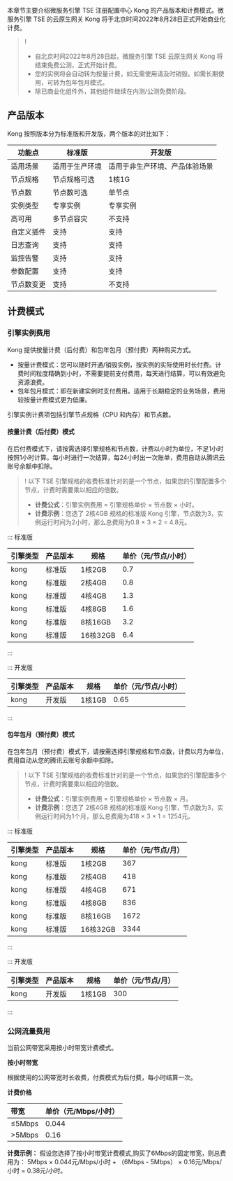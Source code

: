 本章节主要介绍微服务引擎 TSE 注册配置中心 Kong 的产品版本和计费模式。微服务引擎 TSE 的云原生网关 Kong 将于北京时间2022年8月28日正式开始商业化计费。
>!
>- 自北京时间2022年8月28日起，微服务引擎 TSE 云原生网关 Kong 将结束免费公测，正式开始计费。
>- 您的实例将会自动转为按量计费，如无需使用请及时销毁。如需长期使用，可转为包年包月模式。
>- 除已商业化组件外，其他组件继续在内测/公测免费阶段。

## 产品版本

Kong 按照版本分为标准版和开发版，两个版本的对比如下：

| 功能点 | 标准版 | 开发版 |
| ---- | ---- | ---- |
| 适用场景 | 适用于生产环境 | 适用于非生产环境、产品体验场景 |
| 节点规格 | 节点规格可选 | 1核1G |
| 节点数 | 节点数可选 | 单节点 |
| 实例类型 | 专享实例 | 专享实例 |
| 高可用 | 多节点容灾 | 不支持 |
| 自定义插件 | 支持 | 支持 |
| 日志查询 | 支持 | 支持 |
| 监控告警 | 支持 | 支持 |
| 参数配置 | 支持 | 支持 |
| 节点数变更 | 支持 | 不支持 |


## 计费模式
### 引擎实例费用
Kong 提供按量计费（后付费）和包年包月（预付费）两种购买方式。

- 按量计费模式：您可以随时开通/销毁实例，按实例的实际使用时长付费。计费时间粒度精确到小时，不需要提前支付费用，每天进行结算，可以有效避免资源浪费。
- 包年包月模式：即在新建实例时支付费用。适用于长期稳定的业务场景，费用较按量计费模式更为低廉。

引擎实例计费项包括引擎节点规格（CPU 和内存）和节点数。

#### 按量计费（后付费）模式

在后付费模式下，请按需选择引擎规格和节点数，计费以小时为单位，不足1小时按照1小时计算。每小时进行一次结算，每24小时出一次账单，费用自动从腾讯云账号余额中扣除。
>!
> 以下 TSE 引擎规格的收费标准针对的是一个节点，如果您的引擎配置多个节点，计费时需要乘以相应的倍数。
>- **计费公式**：引擎实例费用 = 引擎规格单价 × 节点数 × 小时。
>- **计费示例**：您选了 2核4GB 规格的标准版 Kong 引擎，节点数为3，实例运行时间为2小时，那么总费用为0.8 × 3 × 2 = 4.8元。

<dx-tabs> 
::: 标准版

| 引擎类型 | 产品版本 | 规格 | 单价（元/节点/小时） |
|-------|-------|-------|-------|
|kong|标准版|1核2GB|0.7|
|kong|标准版|2核4GB|0.8|
|kong|标准版|4核4GB|1.3|
|kong|标准版|4核8GB|1.6|
|kong|标准版|8核16GB|3.2|
|kong|标准版|16核32GB|6.4|
:::

::: 开发版

| 引擎类型 | 产品版本 | 规格 | 单价（元/节点/小时） |
|-------|-------|-------|-------|
|kong|开发版|1核1GB|0.65|

:::
</dx-tabs>

#### 包年包月（预付费）模式

在包年包月（预付费）模式下，请按需选择引擎规格和节点数，计费以月为单位，费用自动从您的腾讯云账号余额中扣除。
>!
> 以下 TSE 引擎规格的收费标准针对的是一个节点，如果您的引擎配置多个节点，计费时需要乘以相应的倍数。
>- **计费公式**：引擎实例费用 = 引擎规格单价 × 节点数 × 月。
>- **计费示例**：您选了 2核4GB 规格的标准版 Kong 引擎，节点数为3，实例运行时间为1个月，那么总费用为418 × 3 × 1 = 1254元。

<dx-tabs> 
::: 标准版

| 引擎类型 | 产品版本 | 规格 | 单价（元/节点/月） |
|-------|-------|-------|-------|
|kong|标准版|1核2GB|367|
|kong|标准版|2核4GB|418|
|kong|标准版|4核4GB|671|
|kong|标准版|4核8GB|836|
|kong|标准版|8核16GB|1672|
|kong|标准版|16核32GB|3344|
::: 

::: 开发版

| 引擎类型 | 产品版本 | 规格 | 单价（元/节点/月） |
|-------|-------|-------|-------|
|kong|开发版|1核1GB|300|

::: 
</dx-tabs>

### 公网流量费用

当前公网带宽采用按小时带宽计费模式。

**按小时带宽**

根据使用的公网带宽时长收费，付费模式为后付费，每小时结算一次。

**计费价格**

| 带宽   | 单价（元/Mbps/小时） |
| :----- | :------------------- |
| ≤5Mbps | 0.044                |
| >5Mbps | 0.16                 |

**计费示例：** 假设您选择了按小时带宽计费模式,购买了6Mbps的固定带宽，则总费用为： 5Mbps × 0.044元/Mbps/小时 + （6Mbps - 5Mbps） × 0.16元/Mbps/小时 = 0.38元/小时。

